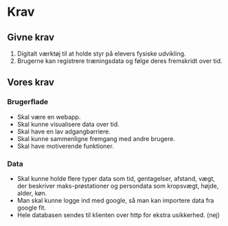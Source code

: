# Krav
## Givne krav
1. Digitalt værktøj til at holde styr på elevers fysiske udvikling.
2. Brugerne kan registrere træningsdata og følge deres fremskridt over tid.

## Vores krav
### Brugerflade
* Skal være en webapp.
* Skal kunne visualisere data over tid.
* Skal have en lav adgangbarriere.
* Skal kunne sammenligne fremgang med andre brugere.
* Skal have motiverende funktioner.
### Data
* Skal kunne holde flere typer data som tid, gentagelser, afstand, vægt, der beskriver maks-prøstationer og persondata som kropsvægt, højde, alder, køn.
* Man skal kunne logge ind med google, så man kan importere data fra google fit.
* Hele databasen sendes til klienten over http for ekstra usikkerhed. (nej)
